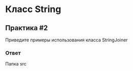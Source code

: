 # Класс String

## Практика #2

Приведите примеры использования класса StringJoiner

### Ответ

Папка src